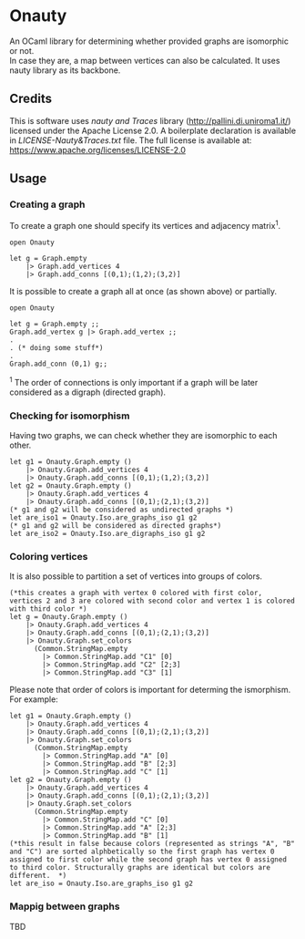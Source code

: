 # Onauty
An OCaml library for determining whether provided graphs are isomorphic or not.  
In case they are, a map between vertices can also be calculated.
It uses nauty library as its backbone.

## Credits
This is software uses *nauty and Traces* library (http://pallini.di.uniroma1.it/) licensed under the Apache License 2.0. A boilerplate declaration is available in *LICENSE-Nauty&Traces.txt* file. 
The full license is available at: https://www.apache.org/licenses/LICENSE-2.0

## Usage
### Creating a graph
To create a graph one should specify its vertices and adjacency matrix<sup>1</sup>.
```
open Onauty

let g = Graph.empty 
    |> Graph.add_vertices 4 
    |> Graph.add_conns [(0,1);(1,2);(3,2)]
```
It is possible to create a graph all at once (as shown above) or partially.
```
open Onauty

let g = Graph.empty ;;
Graph.add_vertex g |> Graph.add_vertex ;;
.
. (* doing some stuff*)
.
Graph.add_conn (0,1) g;;
```
<sup>1</sup> The order of connections is only important if a graph will be later considered as a digraph (directed graph).
### Checking for isomorphism
Having two graphs, we can check whether they are isomorphic to each other.
```
let g1 = Onauty.Graph.empty ()
    |> Onauty.Graph.add_vertices 4 
    |> Onauty.Graph.add_conns [(0,1);(1,2);(3,2)]
let g2 = Onauty.Graph.empty () 
    |> Onauty.Graph.add_vertices 4 
    |> Onauty.Graph.add_conns [(0,1);(2,1);(3,2)]
(* g1 and g2 will be considered as undirected graphs *)
let are_iso1 = Onauty.Iso.are_graphs_iso g1 g2    
(* g1 and g2 will be considered as directed graphs*)
let are_iso2 = Onauty.Iso.are_digraphs_iso g1 g2    
```
### Coloring vertices
It is also possible to partition a set of vertices into groups of colors.
```
(*this creates a graph with vertex 0 colored with first color, vertices 2 and 3 are colored with second color and vertex 1 is colored with third color *)
let g = Onauty.Graph.empty () 
    |> Onauty.Graph.add_vertices 4 
    |> Onauty.Graph.add_conns [(0,1);(2,1);(3,2)]
    |> Onauty.Graph.set_colors 
      (Common.StringMap.empty 
        |> Common.StringMap.add "C1" [0]
        |> Common.StringMap.add "C2" [2;3]
        |> Common.StringMap.add "C3" [1]
```
Please note that order of colors is important for determing the ismorphism.
For example:
```
let g1 = Onauty.Graph.empty () 
    |> Onauty.Graph.add_vertices 4 
    |> Onauty.Graph.add_conns [(0,1);(2,1);(3,2)]
    |> Onauty.Graph.set_colors 
      (Common.StringMap.empty 
        |> Common.StringMap.add "A" [0]
        |> Common.StringMap.add "B" [2;3]
        |> Common.StringMap.add "C" [1]
let g2 = Onauty.Graph.empty () 
    |> Onauty.Graph.add_vertices 4 
    |> Onauty.Graph.add_conns [(0,1);(2,1);(3,2)]
    |> Onauty.Graph.set_colors 
      (Common.StringMap.empty 
        |> Common.StringMap.add "C" [0]
        |> Common.StringMap.add "A" [2;3]
        |> Common.StringMap.add "B" [1]
(*this result in false because colors (represented as strings "A", "B" and "C") are sorted alphbetically so the first graph has vertex 0 assigned to first color while the second graph has vertex 0 assigned to third color. Structurally graphs are identical but colors are different.  *)
let are_iso = Onauty.Iso.are_graphs_iso g1 g2 
```
### Mappig between graphs
TBD